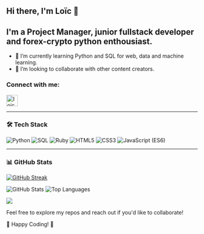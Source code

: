 
## Hi there, I'm Loïc 👋 

## I'm a Project Manager, junior fullstack developer and forex-crypto python enthousiast.

- 🌱 I’m currently learning Python and SQL for web, data and machine learning.
- 👯 I’m looking to collaborate with other content creators.

<h3 align="left">Connect with me: </h3>
<p align="left">
<a href="https://www.linkedin.com/in/loic-chapuis/" target="blank"><img align="center" src="https://raw.githubusercontent.com/rahuldkjain/github-profile-readme-generator/master/src/images/icons/Social/linked-in-alt.svg" alt="loic-chapuis" height="30" width="30" /></a>
</p>

---
### 🛠️ Tech Stack

![Python](https://img.shields.io/badge/Python-3776AB?style=for-the-badge&logo=python&logoColor=white)
![SQL](https://img.shields.io/badge/SQL-4479A1?style=for-the-badge&logo=mysql&logoColor=white)
![Ruby](https://img.shields.io/badge/Ruby-CC342D?style=for-the-badge&logo=ruby&logoColor=white)
![HTML5](https://img.shields.io/badge/HTML5-E34F26?style=for-the-badge&logo=html5&logoColor=white)
![CSS3](https://img.shields.io/badge/CSS3-1572B6?style=for-the-badge&logo=css3&logoColor=white)
![JavaScript (ES6)](https://img.shields.io/badge/JavaScript-323330?style=for-the-badge&logo=javascript&logoColor=F7DF1E)

---
### 📊 GitHub Stats
[![GitHub Streak](https://github-readme-streak-stats.herokuapp.com/?user=DenverCoder1)](https://git.io/streak-stats)

![GitHub Stats](https://github-readme-stats.vercel.app/api?username=fmx143&show_icons=true&theme=tokyonight)
![Top Languages](https://github-readme-stats.vercel.app/api/top-langs/?username=fmx143&layout=compact&theme=tokyonight)

<a href="https://github.com/fmx143/github-readme-stats">
  <img align="center" src="https://github-readme-stats.vercel.app/api/pin/?username=fmx143&repo=github-readme-stats&theme=buefy" />
</a>



Feel free to explore my repos and reach out if you'd like to collaborate!

🚀 Happy Coding! 🚀
</p>
